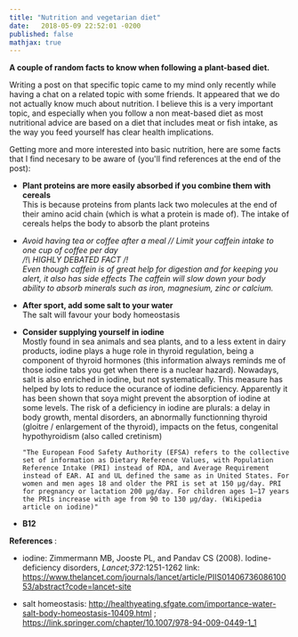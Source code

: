 ```yaml
---
title: "Nutrition and vegetarian diet"
date:   2018-05-09 22:52:01 -0200
published: false
mathjax: true
---
```


<strong> A couple of random facts to know when following a plant-based diet. </strong>

Writing a post on that specific topic came to my mind only recently while having a chat on a related topic with some friends.
It appeared that we do not actually know much about nutrition.
I believe this is a very important topic, and especially when you follow a non meat-based diet as most nutritional advice are based on a diet that includes meat or fish intake, as the way you feed yourself has clear health implications.

Getting more and more interested into basic nutrition, here are some facts that I find necesary to be aware of (you'll find references at the end of the post): 

- <strong> Plant proteins are more easily absorbed if you combine them with cereals </strong> <br>
This is because proteins from plants lack two molecules at the end of their amino acid chain (which is what a protein is made of). The intake of cereals helps the body to absorb the plant proteins 
-  *Avoid having tea or coffee after a meal // Limit your caffein intake to one cup of coffee per day <br>
/!\ HIGHLY DEBATED FACT /!\
Even though caffein is of great help for digestion and for keeping you alert, it also has side effects
The caffein will slow down your body ability to absorb minerals such as iron, magnesium, zinc or calcium.*
- <strong> After sport, add some salt to your water </strong> <br>
The salt will favour your body homeostasis
- <strong> Consider supplying yourself in iodine </strong> <br>
Mostly found in sea animals and sea plants, and to a less extent in dairy products, iodine plays a huge role in thyroid regulation, being a component of thyroid hormones (this information always reminds me of those iodine tabs you get when there is a nuclear hazard). Nowadays, salt is also enriched in iodine, but not systematically. This measure has helped by lots to reduce the ocurance of iodine deficiency.
Apparently it has been shown that soya might prevent the absorption of iodine at some levels. 
The risk of a deficiency in iodine are plurals: a delay in body growth, mental disorders, an abnormally functionning thyroid (gloitre / enlargement of the thyroid), impacts on the fetus, congenital hypothyroidism (also called cretinism)
  
      "The European Food Safety Authority (EFSA) refers to the collective set of information as Dietary Reference Values, with Population Reference Intake (PRI) instead of RDA, and Average Requirement instead of EAR. AI and UL defined the same as in United States. For women and men ages 18 and older the PRI is set at 150 μg/day. PRI for pregnancy or lactation 200 μg/day. For children ages 1–17 years the PRIs increase with age from 90 to 130 μg/day. (Wikipedia article on iodine)"

- <strong> B12 </strong>



<strong> References </strong>:
- iodine: Zimmermann MB, Jooste PL, and Pandav CS (2008). Iodine-deficiency disorders, *Lancet;372*:1251-1262
link: https://www.thelancet.com/journals/lancet/article/PIIS0140673608610053/abstract?code=lancet-site

- salt homeostasis: http://healthyeating.sfgate.com/importance-water-salt-body-homeostasis-10409.html ; https://link.springer.com/chapter/10.1007/978-94-009-0449-1_1

